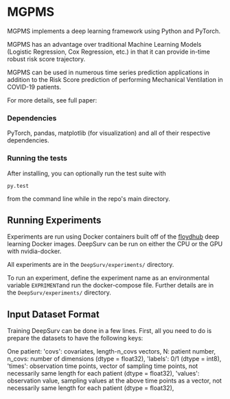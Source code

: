 # MGPMS

MGPMS implements a deep learning framework using Python and PyTorch. 

MGPMS has an advantage over traditional Machine Learning Models (Logistic Regression, Cox Regression, etc.) in that it can provide in-time robust risk score trajectory.

MGPMS can be used in numerous time series prediction applications in addition to the Risk Score prediction of performing Mechanical Ventilation in COVID-19 patients. 

For more details, see full paper: 

### Dependencies

PyTorch, pandas, matplotlib (for visualization) and all of their respective dependencies. 

### Running the tests

After installing, you can optionally run the test suite with

	py.test

from the command line while in the repo's main directory. 

## Running Experiments

Experiments are run using Docker containers built off of the [floydhub](https://github.com/floydhub/dl-docker) deep learning Docker images. DeepSurv can be run on either the CPU or the GPU with nvidia-docker. 

All experiments are in the `DeepSurv/experiments/` directory. 

To run an experiment, define the experiment name as an environmental variable `EXPRIMENT`and run the docker-compose file. Further details are in the `DeepSurv/experiments/` directory. 

## Input Dataset Format

Training DeepSurv can be done in a few lines. 
First, all you need to do is prepare the datasets to have the following keys:

One patient:
		'covs': covariates, length-n_covs vectors, N: patient number, n_covs: number of dimensions (dtype = float32), 
	 	'labels': 0/1 (dtype = int8),
	 	'times': observation time points, vector of sampling time points, not necessarily same length for each patient (dtype = float32),
    'values': observation value, sampling values at the above time points as a vector, not necessarily same length for each patient (dtype = float32),
